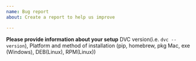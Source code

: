 ```yaml
---
name: Bug report
about: Create a report to help us improve

---
```



**Please provide information about your setup**
DVC version(i.e. `dvc --version`), Platform and method of installation (pip, homebrew, pkg Mac, exe (Windows), DEB(Linux), RPM(Linux))

